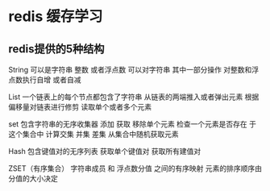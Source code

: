 # redis 缓存学习 

## redis提供的5种结构
String  可以是字符串 整数 或者浮点数     可以对字符串 其中一部分操作 对整数和浮点数执行自增 或者自减

List     一个链表上的每个节点都包含了字符串    从链表的两端推入或者弹出元素 根据偏移量对链表进行修剪 读取单个或者多个元素 

set        包含字符串的无序收集器      添加 获取  移除单个元素  检查一个元素是否存在 于这个集合中  计算交集 并集 差集 从集合中随机获取元素 

Hash    包含键值对的无序列表      获取单个键值对  获取所有建值对   


ZSET（有序集合）  字符串成员 和 浮点数分值 之间的有序映射 元素的排序顺序由分值的大小决定 
